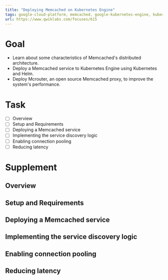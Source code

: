 ```yaml
---
title: "Deploying Memcached on Kubernetes Engine"
tags: google-cloud-platform, memcached, google-kubernetes-engine, kubernetes
url: https://www.qwiklabs.com/focuses/615
---
```


# Goal
- Learn about some characteristics of Memcached's distributed architecture.
- Deploy a Memcached service to Kubernetes Engine using Kubernetes and Helm.
- Deploy Mcrouter, an open source Memcached proxy, to improve the system's performance.

# Task
- [ ] Overview
- [ ] Setup and Requirements
- [ ] Deploying a Memcached service
- [ ] Implementing the service discovery logic
- [ ] Enabling connection pooling
- [ ] Reducing latency

# Supplement
## Overview
## Setup and Requirements
## Deploying a Memcached service
## Implementing the service discovery logic
## Enabling connection pooling
## Reducing latency
